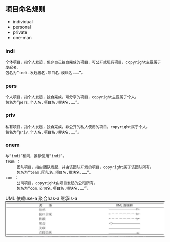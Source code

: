 ## 项目命名规则

* individual
* personal
* private
* one-man

### indi

    个体项目，指个人发起，但非自己独自完成的项目，可公开或私有项目，copyright主要属于发起者。
    包名为“indi.发起者名.项目名.模块名.……”。

### pers

    个人项目，指个人发起，独自完成，可分享的项目，copyright主要属于个人。
    包名为“pers.个人名.项目名.模块名.……”。

### priv

    私有项目，指个人发起，独自完成，非公开的私人使用的项目，copyright属于个人。
    包名为“priv.个人名.项目名.模块名.……”。

### onem

    与“indi”相同，推荐使用“indi”。
    team ：
         团队项目，指由团队发起，并由该团队开发的项目，copyright属于该团队所有。
         包名为“team.团队名.项目名.模块名.……”。
    com ：
         公司项目，copyright由项目发起的公司所有。
         包名为“com.公司名.项目名.模块名.……”。

UML 依赖use-a 聚合has-a 继承is-a
![img.png](images/img.png)
